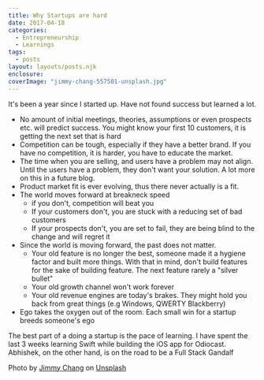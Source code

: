 ```yaml
---
title: Why Startups are hard
date: 2017-04-18
categories: 
  - Entrepreneurship
  - Learnings
tags: 
  - posts
layout: layouts/posts.njk
enclosure:
coverImage: "jimmy-chang-557501-unsplash.jpg"
---
```


It's been a year since I started up. Have not found success but learned a lot.

- No amount of initial meetings, theories, assumptions or even prospects etc. will predict success. You might know your first 10 customers, it is getting the next set that is hard
- Competition can be tough, especially if they have a better brand. If you have no competition, it is harder, you have to educate the market.
- The time when you are selling, and users have a problem may not align. Until the users have a problem, they don't want your solution. A lot more on this in a future blog.
- Product market fit is ever evolving, thus there never actually is a fit.
- The world moves forward at breakneck speed
    - if you don't, competition will beat you
    - If your customers don't, you are stuck with a reducing set of bad customers
    - If your prospects don't, you are set to fail, they are being blind to the change and will regret it
- Since the world is moving forward, the past does not matter.
    - Your old feature is no longer the best, someone made it a hygiene factor and built more things. With that in mind, don't build features for the sake of building feature. The next feature rarely a "silver bullet"
    - Your old growth channel won't work forever
    - Your old revenue engines are today's brakes. They might hold you back from great things (e.g Windows, QWERTY Blackberry)
- Ego takes the oxygen out of the room. Each small win for a startup breeds someone's ego

The best part of a doing a startup is the pace of learning. I have spent the last 3 weeks learning Swift while building the iOS app for Odiocast. Abhishek, on the other hand, is on the road to be a Full Stack Gandalf

Photo by [Jimmy Chang](https://unsplash.com/photos/XVU3GG35DeE?utm_source=unsplash&utm_medium=referral&utm_content=creditCopyText) on [Unsplash](https://unsplash.com/search/photos/lost?utm_source=unsplash&utm_medium=referral&utm_content=creditCopyText)
